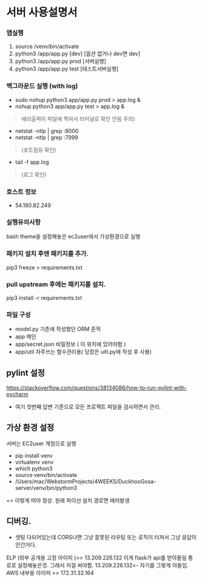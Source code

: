 # 서버 사용설명서

### 앱실행
1) source /venv/bin/activate
2) python3 /app/app.py [dev]  [옵션 없거나 dev면 dev]
3) python3 /app/app.py prod   [서버실행]
3) python3 /app/app.py test   [테스트서버실행]

### 백그라운드 실행 (with log)
* sudo nohup python3 app/app.py prod > app.log &
* nohup python3 app/app.py test > app.log &
> 에러출력이 파일에 찍혀서 터미널로 확인 안됨 주의)    
* netstat -ntlp | grep :8000
* netstat -ntlp | grep :7999           
> (포트점유 확인)
* tail -f app.log   
> (로그 확인)

### 호스트 정보
* 54.180.82.249

### 실행유의사항
bash theme을 설정해놓은 ec2user에서 가상환경으로 실행

### 패키지 설치 후엔 패키지를 추가.
pip3 freeze > requirements.txt

### pull upstream 후에는 패키지를 설치.
pip3 install -r requirements.txt

### 파일 구성
- model.py 기존에 작성했던 ORM 흔적
- app 메인
- app/secret.json 비밀정보 ( 이 위치에 있어야함 )
- app/util 자주쓰는 함수관리용( 당장은 uitl.py에 작성 후 사용)

## pylint 설정
https://stackoverflow.com/questions/38134086/how-to-run-pylint-with-pycharm
- 여기 첫번째 답변 기준으로 모든 프로젝트 파일을 검사하면서 관리.


## 가상 환경 설정
서버는 EC2user 계정으로 실행
- pip install venv
- virtualenv venv
- which python3 
- source venv/bin/activate
- /Users/mac/WebstormProjects/4WEEKS/DuckhooGosa-server/venv/bin/python3

=> 이렇게 떠야 정상. 원래 파이선 설치 경로면 에러발생

## 디버깅.
- 셋팅 다되어있는데 CORS나면 그냥 잘못된 라우팅 또는 로직이 터져서 그냥 응답이 안간거다. 

ELP (외부 공개용 고정 아이피 )>>  13.209.226.132 이게 flask가 api를 받아들일 통로로 설정해놓은것. 그래서 저걸 써야함. 13.209.226.132<- 자기를 그렇게 아들임.
AWS 내부용 아이피 >> 172.31.32.164


